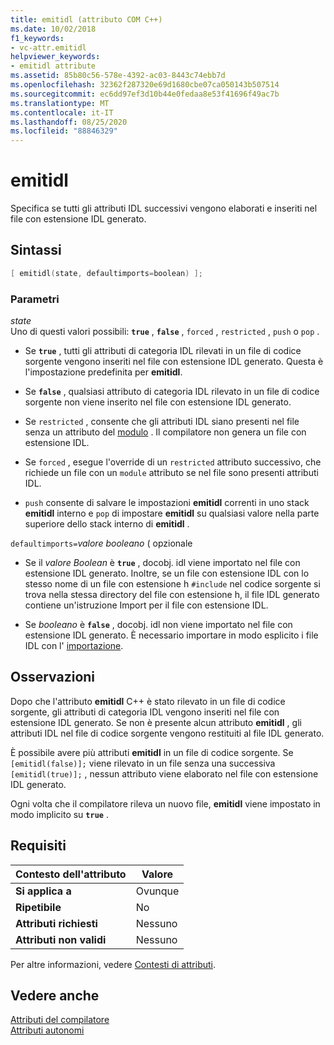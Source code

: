 ```yaml
---
title: emitidl (attributo COM C++)
ms.date: 10/02/2018
f1_keywords:
- vc-attr.emitidl
helpviewer_keywords:
- emitidl attribute
ms.assetid: 85b80c56-578e-4392-ac03-8443c74ebb7d
ms.openlocfilehash: 32362f287320e69d1680cbe07ca050143b507514
ms.sourcegitcommit: ec6dd97ef3d10b44e0fedaa8e53f41696f49ac7b
ms.translationtype: MT
ms.contentlocale: it-IT
ms.lasthandoff: 08/25/2020
ms.locfileid: "88846329"
---
```

# <a name="emitidl"></a>emitidl

Specifica se tutti gli attributi IDL successivi vengono elaborati e inseriti nel file con estensione IDL generato.

## <a name="syntax"></a>Sintassi

```cpp
[ emitidl(state, defaultimports=boolean) ];
```

### <a name="parameters"></a>Parametri

*state*<br/>
Uno di questi valori possibili: **`true`** , **`false`** , `forced` , `restricted` , `push` o `pop` .

- Se **`true`** , tutti gli attributi di categoria IDL rilevati in un file di codice sorgente vengono inseriti nel file con estensione IDL generato. Questa è l'impostazione predefinita per **emitidl**.

- Se **`false`** , qualsiasi attributo di categoria IDL rilevato in un file di codice sorgente non viene inserito nel file con estensione IDL generato.

- Se `restricted` , consente che gli attributi IDL siano presenti nel file senza un attributo del [modulo](module-cpp.md) . Il compilatore non genera un file con estensione IDL.

- Se `forced` , esegue l'override di un `restricted` attributo successivo, che richiede un file con un `module` attributo se nel file sono presenti attributi IDL.

- `push` consente di salvare le impostazioni **emitidl** correnti in uno stack **emitidl** interno e `pop` di impostare **emitidl** su qualsiasi valore nella parte superiore dello stack interno di **emitidl** .

`defaultimports=`*valore booleano* \( opzionale

- Se il *valore Boolean* è **`true`** , docobj. idl viene importato nel file con estensione IDL generato. Inoltre, se un file con estensione IDL con lo stesso nome di un file con estensione h `#include` nel codice sorgente si trova nella stessa directory del file con estensione h, il file IDL generato contiene un'istruzione Import per il file con estensione IDL.

- Se *booleano* è **`false`** , docobj. idl non viene importato nel file con estensione IDL generato. È necessario importare in modo esplicito i file IDL con l' [importazione](import.md).

## <a name="remarks"></a>Osservazioni

Dopo che l'attributo **emitidl** C++ è stato rilevato in un file di codice sorgente, gli attributi di categoria IDL vengono inseriti nel file con estensione IDL generato. Se non è presente alcun attributo **emitidl** , gli attributi IDL nel file di codice sorgente vengono restituiti al file IDL generato.

È possibile avere più attributi **emitidl** in un file di codice sorgente. Se `[emitidl(false)];` viene rilevato in un file senza una successiva `[emitidl(true)];` , nessun attributo viene elaborato nel file con estensione IDL generato.

Ogni volta che il compilatore rileva un nuovo file, **emitidl** viene impostato in modo implicito su **`true`** .

## <a name="requirements"></a>Requisiti

| Contesto dell'attributo | Valore |
|-|-|
|**Si applica a**|Ovunque|
|**Ripetibile**|No|
|**Attributi richiesti**|Nessuno|
|**Attributi non validi**|Nessuno|

Per altre informazioni, vedere [Contesti di attributi](cpp-attributes-com-net.md#contexts).

## <a name="see-also"></a>Vedere anche

[Attributi del compilatore](compiler-attributes.md)<br/>
[Attributi autonomi](stand-alone-attributes.md)
